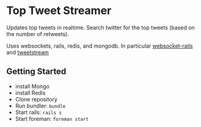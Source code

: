 # Top Tweet Streamer

Updates top tweets in realtime. Search twitter for the top tweets (based on the number of retweets).

Uses websockets, rails, redis, and mongodb. In particular [websocket-rails](https://github.com/websocket-rails/websocket-rails) and [tweetstream](https://github.com/tweetstream/tweetstream)

## Getting Started
* install Mongo
* install Redis
* Clone repository
* Run bundler: ```bundle```
* Start rails: ```rails s```
* Start foreman: ```foreman start```
